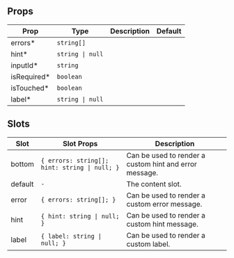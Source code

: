 <!-- This file is automatically generated, do not edit manually. -->

## Props

| Prop | Type | Description | Default |
| ---- | ---- | ----------- | ------- |
| errors* | `string[]` |  |  |
| hint* | `string \| null` |  |  |
| inputId* | `string` |  |  |
| isRequired* | `boolean` |  |  |
| isTouched* | `boolean` |  |  |
| label* | `string \| null` |  |  |


## Slots

| Slot | Slot Props | Description |
| --------- | ---- | ----------- |
| bottom | `{ errors: string[]; hint: string \| null; }` | Can be used to render a custom hint and error message. |
| default | `-` | The content slot. |
| error | `{ errors: string[]; }` | Can be used to render a custom error message. |
| hint | `{ hint: string \| null; }` | Can be used to render a custom hint message. |
| label | `{ label: string \| null; }` | Can be used to render a custom label. |

